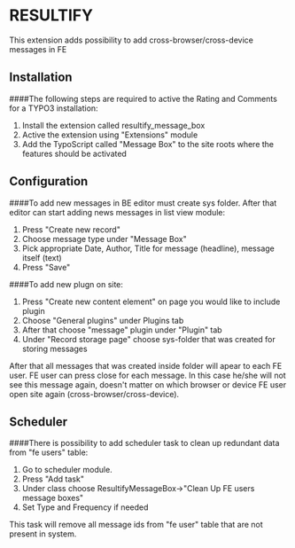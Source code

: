 # RESULTIFY

This extension adds possibility to add cross-browser/cross-device messages in FE

## Installation

####The following steps are required to active the Rating and Comments for a TYPO3 installation:
1. Install the extension called resultify_message_box
2. Active the extension using "Extensions" module
3. Add the TypoScript called "Message Box" to the site roots where the features should be activated

## Configuration
####To add new messages in BE editor must create sys folder. After that editor can start adding news messages in list view module:
1. Press "Create new record"
2. Choose message type under "Message Box"
3. Pick appropriate Date, Author, Title for message (headline), message itself (text)
4. Press "Save"

####To add new plugn on site:
1. Press "Create new content element" on page you would like to include plugin
2. Choose "General plugins" under Plugins tab
3. After that choose "message" plugin under "Plugin" tab
4. Under "Record storage page" choose sys-folder that was created for storing messages

After that all messages that was created inside folder will apear to each FE user. FE user can press close for each message. In this case he/she will not see this message again, doesn't matter on which browser or device FE user open site again (cross-browser/cross-device). 

## Scheduler
####There is possibility to add scheduler task to clean up redundant data from "fe users" table:
1. Go to scheduler module.
2. Press "Add task"
3. Under class choose ResultifyMessageBox->"Clean Up FE users message boxes"
4. Set Type and Frequency if needed

This task will remove all message ids from "fe user" table that are not present in system.